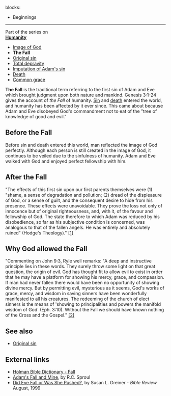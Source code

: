 blocks:
- Beginnings

---

Part of the series on  
**[Humanity](Humanity "Humanity")**
-   [Image of God](Image_of_God "Image of God")
-   **The Fall**
-   [Original sin](Original_sin "Original sin")
-   [Total depravity](Total_depravity "Total depravity")
-   [Imputation of Adam's sin](Imputation_of_Adam's_sin "Imputation of Adam's sin")
-   [Death](Death "Death")
-   [Common grace](Common_grace "Common grace")

**The Fall** is the traditional term referring to the first sin of
Adam and Eve which brought judgment upon both nature and mankind.
Genesis 3:1-24 gives the account of *the Fall* of humanity.
[Sin](Sin "Sin") and [death](Death "Death") entered the world, and
humanity has been affected by it ever since. This came about
because Adam and Eve disobeyed God's commandment not to eat of the
"tree of knowledge of good and evil."

## Before the Fall

Before sin and death entered this world, man reflected the image of
God perfectly. Although each person is still created in the image
of God, it continues to be veiled due to the sinfulness of
humanity. Adam and Eve walked with God and enjoyed perfect
fellowship with him.

## After the Fall

"The effects of this first sin upon our first parents themselves
were (1) "shame, a sense of degradation and pollution; (2) dread of
the displeasure of God, or a sense of guilt, and the consequent
desire to hide from his presence. These effects were unavoidable.
They prove the loss not only of innocence but of original
righteousness, and, with it, of the favour and fellowship of God.
The state therefore to which Adam was reduced by his disobedience,
so far as his subjective condition is concerned, was analogous to
that of the fallen angels. He was entirely and absolutely ruined"
(Hodge's Theology)."
[[1]](http://www.ccel.org/e/easton/ebd/ebd/T0001300.html#T0001304)

## Why God allowed the Fall

"Commenting on John 9:3, Ryle well remarks: "A deep and instructive
principle lies in these words. They surely throw some light on that
great question, the origin of evil. God has thought fit to allow
evil to exist in order that he may have a platform for showing his
mercy, grace, and compassion. If man had never fallen there would
have been no opportunity of showing divine mercy. But by permitting
evil, mysterious as it seems, God's works of grace, mercy, and
wisdom in saving sinners have been wonderfully manifested to all
his creatures. The redeeming of the church of elect sinners is the
means of 'showing to principalities and powers the manifold wisdom
of God' (Eph. 3:10). Without the Fall we should have known nothing
of the Cross and the Gospel."
[[2]](http://www.ccel.org/e/easton/ebd/ebd/T0001300.html#T0001304)

## See also

-   [Original sin](Original_sin "Original sin")

## External links

-   [Holman Bible Dictionary - Fall](http://www.studylight.org/dic/hbd/view.cgi?number=T2005)
-   [Adam's Fall and Mine](http://www.the-highway.com/fall_Sproul.html), by R.C. Sproul
-   [Did Eve Fall or Was She Pushed?](http://fontes.lstc.edu/~rklein/Documents/did_eve_fall_or_was_she_pushed.htm),
    by Susan L. Greiner - *Bible Review* August, 1999

